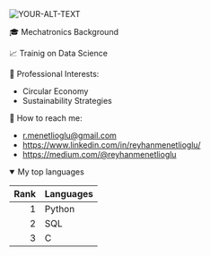 <picture>
 <source media="(prefers-color-scheme: dark)" srcset="(https://www.simplilearn.com/ice9/free_resources_article_thumb/Data-Science-vs.-Big-Data-vs.jpg)">
 <source media="(prefers-color-scheme: light)" srcset="https://www.simplilearn.com/ice9/free_resources_article_thumb/Data-Science-vs.-Big-Data-vs.jpg">
 <img alt="YOUR-ALT-TEXT" src="https://www.simplilearn.com/ice9/free_resources_article_thumb/Data-Science-vs.-Big-Data-vs.jpg">
</picture>

🎓 Mechatronics Background 

📈 Trainig on Data Science 

📑 Professional Interests: 
   - Circular Economy 
   - Sustainability Strategies 
   
📧 How to reach me: 
   - r.menetlioglu@gmail.com
   - https://www.linkedin.com/in/reyhanmenetlioglu/
   - https://medium.com/@reyhanmenetlioglu
   
<details open>
<summary>My top languages</summary>
   
| Rank | Languages |
|-----:|-----------|
|     1| Python    |
|     2| SQL       |
|     3| C         |

</details>
   
